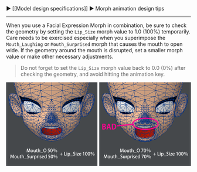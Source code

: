 ▶ [[Model design specifications]] ▶ Morph animation design tips

---

When you use a Facial Expression Morph in combination, be sure to check the geometry by setting the `Lip_Size` morph value to 1.0 (100%) temporarily.
Care needs to be exercised especially when you superimpose the `Mouth_Laughing` or `Mouth_Surprised` morph that causes the mouth to open wide.
If the geometry around the mouth is disrupted, set a smaller morph value or make other necessary adjustments.

> Do not forget to set the `Lip_Size` morph value back to 0.0 (0%) after checking the geometry, and avoid hitting the animation key.

![morph.png](morph.png)